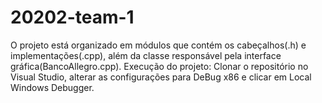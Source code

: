 # 20202-team-1

O projeto está organizado em módulos que contém os cabeçalhos(.h) e implementações(.cpp), além da classe responsável pela interface gráfica(BancoAllegro.cpp).
Execução do projeto: 
Clonar o repositório no Visual Studio, alterar as configurações para DeBug x86 e clicar em Local Windows Debugger.
